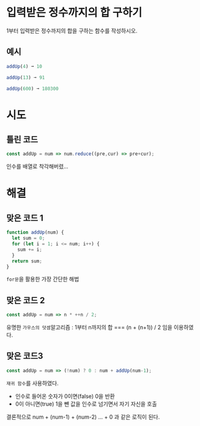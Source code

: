 # 입력받은 정수까지의 합 구하기

1부터 입력받은 정수까지의 합을 구하는 함수를 작성하시오.

## 예시

```jsx
addUp(4) ➞ 10

addUp(13) ➞ 91

addUp(600) ➞ 180300
```

# 시도

## 틀린 코드

```jsx
const addUp = num => num.reduce((pre,cur) => pre+cur);
```

인수를 배열로 착각해버렸...

# 해결

## 맞은 코드 1

```jsx
function addUp(num) {
  let sum = 0;
  for (let i = 1; i <= num; i++) {
    sum += i;
  }
  return sum;
}
```

`for문`을 활용한 가장 간단한 해법

## 맞은 코드 2

```jsx
const addUp = num => n * ++n / 2;
```

유명한 `가우스의 덧셈`알고리즘 : 1부터 n까지의 합 === (n + (n+1)) / 2 임을 이용하였다.

## 맞은 코드3

```jsx
const addUp = num => (!num) ? 0 : num + addUp(num-1);
```

`재귀 함수`를 사용하였다.

- 인수로 들어온 숫자가 0이면(false) 0을 반환
- 0이 아니면(true) 1을 뺀 값을 인수로 넘기면서 자기 자신을 호출

결론적으로 num + (num-1) + (num-2) ... + 0 과 같은 로직이 된다.